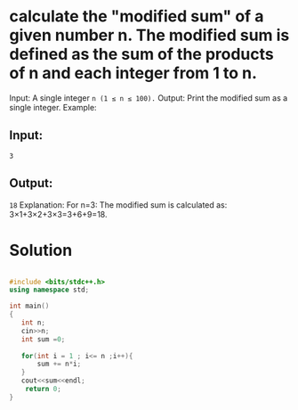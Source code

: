 # calculate the "modified sum" of a given number n. The modified sum is defined as the sum of the products of n and each integer from 1 to n.

Input:
A single integer 
```n (1 ≤ n ≤ 100).```
Output:
Print the modified sum as a single integer.
Example:
## Input:
```3```
## Output:
```18```
Explanation:
For 
n=3:
The modified sum is calculated as:
3×1+3×2+3×3=3+6+9=18.

# Solution
``` C++

#include <bits/stdc++.h>
using namespace std;

int main()
{
   int n;
   cin>>n;
   int sum =0;
   
   for(int i = 1 ; i<= n ;i++){
       sum += n*i;
   }
   cout<<sum<<endl;
    return 0;
}
```
